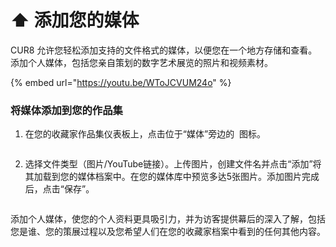 # ⬆️ 添加您的媒体

CUR8 允许您轻松添加支持的文件格式的媒体，以便您在一个地方存储和查看。添加个人媒体，包括您亲自策划的数字艺术展览的照片和视频素材。

{% embed url="https://youtu.be/WToJCVUM24o" %}

### 将媒体添加到您的作品集



1. 在您的收藏家作品集仪表板上，点击位于“媒体”旁边的 <img src="../../.gitbook/assets/Screenshot 2024-07-09 at 14.25.39.png" alt="" data-size="line"> 图标。

<figure><img src="../../.gitbook/assets/Screenshot 2025-03-11 at 11.08.39.png" alt=""><figcaption></figcaption></figure>

2. 选择文件类型（图片/YouTube链接）。上传图片，创建文件名并点击“添加”将其加载到您的媒体档案中。在您的媒体库中预览多达5张图片。添加图片完成后，点击“保存”。

<figure><img src="../../.gitbook/assets/Screenshot 2025-03-11 at 11.09.34.png" alt=""><figcaption></figcaption></figure>

添加个人媒体，使您的个人资料更具吸引力，并为访客提供幕后的深入了解，包括您是谁、您的策展过程以及您希望人们在您的收藏家档案中看到的任何其他内容。
